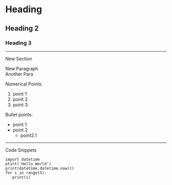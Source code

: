 # Heading
## Heading 2
### Heading 3
---
New Section

New Paragraph<br>
Another Para

Numerical Points:
1. point 1
2. point 2
3. point 3

Bullet points:
* point 1
* point 2
  * point2.1
---
Code Snippets
```
import datetime
ptint('Hello World')
print(datetime.datetime.now())
for i in range(5):
   print(i)
```
